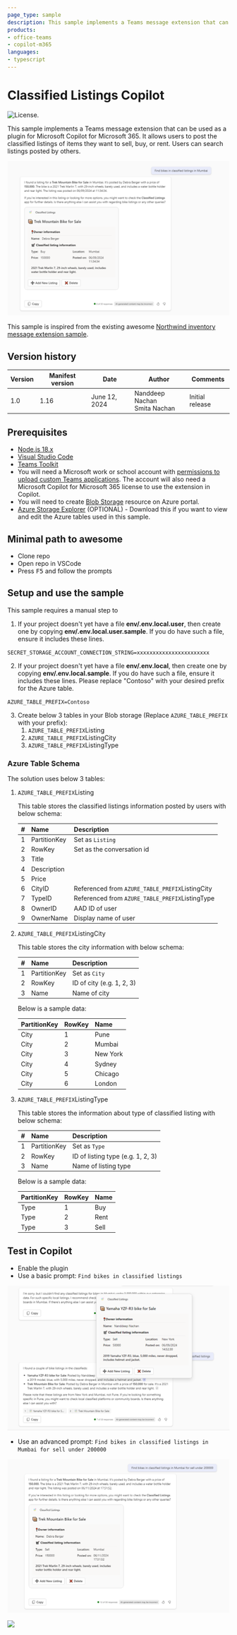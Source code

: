 ```yaml
---
page_type: sample
description: This sample implements a Teams message extension that can be used as a plugin for Microsoft Copilot for Microsoft 365. The message extension allows users to post the classified listings of items they want to sell, buy, or rent. Users can search listings posted by others.
products:
- office-teams
- copilot-m365
languages:
- typescript
---
```


# Classified Listings Copilot

![License.](https://img.shields.io/badge/license-MIT-green.svg)

This sample implements a Teams message extension that can be used as a plugin for Microsoft Copilot for Microsoft 365. It allows users to post the classified listings of items they want to sell, buy, or rent. Users can search listings posted by others.

![Screenshot of the sample extension working in Copilot in Microsoft Teams](./assets/preview-teams.png)

This sample is inspired from the existing awesome [Northwind inventory message extension sample](https://github.com/OfficeDev/Copilot-for-M365-Plugins-Samples/tree/main/samples/msgext-northwind-inventory-ts).

## Version history

Version|Manifest version|Date|Author|Comments
-------|--|--|----|--------
1.0|1.16|June 12, 2024 |Nanddeep Nachan <br/> Smita Nachan|Initial release

## Prerequisites

- [Node.js 18.x](https://nodejs.org/download/release/v18.18.2/)
- [Visual Studio Code](https://code.visualstudio.com/)
- [Teams Toolkit](https://marketplace.visualstudio.com/items?itemName=TeamsDevApp.ms-teams-vscode-extension)
- You will need a Microsoft work or school account with [permissions to upload custom Teams applications](https://learn.microsoft.com/microsoftteams/platform/concepts/build-and-test/prepare-your-o365-tenant#enable-custom-teams-apps-and-turn-on-custom-app-uploading). The account will also need a Microsoft Copilot for Microsoft 365 license to use the extension in Copilot.
- You will need to create [Blob Storage](https://learn.microsoft.com/en-us/azure/storage/blobs/storage-quickstart-blobs-portal) resource on Azure portal.
- [Azure Storage Explorer](https://azure.microsoft.com/products/storage/storage-explorer/) (OPTIONAL) - Download this if you want to view and edit the Azure tables used in this sample.

## Minimal path to awesome

- Clone repo
- Open repo in VSCode
- Press <kbd>F5</kbd> and follow the prompts

## Setup and use the sample

This sample requires a manual step to 

1. If your project doesn't yet have a file **env/.env.local.user**, then create one by copying **env/.env.local.user.sample**. If you do have such a file, ensure it includes these lines.

~~~text
SECRET_STORAGE_ACCOUNT_CONNECTION_STRING=xxxxxxxxxxxxxxxxxxxxxxx
~~~

2. If your project doesn't yet have a file **env/.env.local**, then create one by copying **env/.env.local.sample**. If you do have such a file, ensure it includes these lines. Please replace "Contoso" with your desired prefix for the Azure table.

~~~text
AZURE_TABLE_PREFIX=Contoso
~~~

3. Create below 3 tables in your Blob storage (Replace `AZURE_TABLE_PREFIX` with your prefix):
    1. `AZURE_TABLE_PREFIX`Listing
    2. `AZURE_TABLE_PREFIX`ListingCity
    3. `AZURE_TABLE_PREFIX`ListingType

### Azure Table Schema 

The solution uses below 3 tables:

1. `AZURE_TABLE_PREFIX`Listing

    This table stores the classified listings information posted by users with below schema:

    | # | Name | Description |
    |---|------|-------------|
    | 1 | PartitionKey | Set as `Listing` |
    | 2 | RowKey | Set as the conversation id |
    | 3 | Title |  |
    | 4 | Description |  |
    | 5 | Price |  |
    | 6 | CityID | Referenced from `AZURE_TABLE_PREFIX`ListingCity |
    | 7 | TypeID | Referenced from `AZURE_TABLE_PREFIX`ListingType |
    | 8 | OwnerID | AAD ID of user |
    | 9 | OwnerName | Display name of user |

2. `AZURE_TABLE_PREFIX`ListingCity

    This table stores the city information with below schema:

    | # | Name | Description |
    |---|------|-------------|
    | 1 | PartitionKey | Set as `City` |
    | 2 | RowKey | ID of city (e.g. 1, 2, 3) |
    | 3 | Name | Name of city |

    Below is a sample data:

    | PartitionKey | RowKey | Name |
    |--------------|--------|------|
    | City | 1 | Pune |
    | City | 2 | Mumbai |
    | City | 3 | New York |
    | City | 4 | Sydney |
    | City | 5 | Chicago |
    | City | 6 | London |

3. `AZURE_TABLE_PREFIX`ListingType

    This table stores the information about type of classified listing with below schema:

    | # | Name | Description |
    |---|------|-------------|
    | 1 | PartitionKey | Set as `Type` |
    | 2 | RowKey | ID of listing type (e.g. 1, 2, 3) |
    | 3 | Name | Name of listing type |

    Below is a sample data:

    | PartitionKey | RowKey | Name |
    |--------------|--------|------|
    | Type | 1 | Buy |
    | Type | 2 | Rent |
    | Type | 3 | Sell |

## Test in Copilot

- Enable the plugin
- Use a basic prompt: `Find bikes in classified listings`

![Screenshot of the basic prompt working in Copilot in Microsoft Teams](./assets/basic-prompt-teams.png)

- Use an advanced prompt: `Find bikes in classified listings in Mumbai for sell under 200000`

![Screenshot of the advanced prompt working in Copilot in Microsoft Teams](./assets/advanced-prompt-teams.png)

![](https://m365-visitor-stats.azurewebsites.net/pnp/samples/msgext-classified-listings-ts)